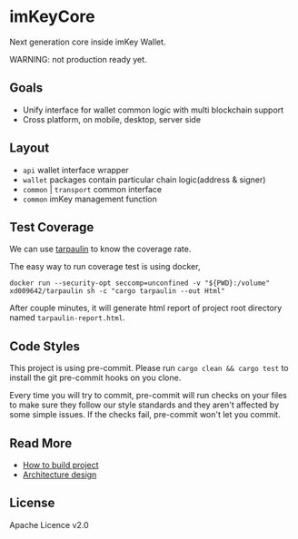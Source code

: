 # imKeyCore

Next generation core inside imKey Wallet.

WARNING: not production ready yet.

## Goals
* Unify interface for wallet common logic with multi blockchain support
* Cross platform, on mobile, desktop, server side

## Layout
* `api` wallet interface wrapper
* `wallet` packages contain particular chain logic(address & signer)
* `common` | `transport` common interface
* `common` imKey management function


## Test Coverage
We can use [tarpaulin](https://github.com/xd009642/tarpaulin) to know the coverage rate.

The easy way to run coverage test is using docker,

```
docker run --security-opt seccomp=unconfined -v "${PWD}:/volume" xd009642/tarpaulin sh -c "cargo tarpaulin --out Html"
```

After couple minutes, it will generate html report of project root directory named `tarpaulin-report.html`.

## Code Styles
This project is using pre-commit. Please run `cargo clean && cargo test` to install the git pre-commit hooks on you clone.

Every time you will try to commit, pre-commit will run checks on your files to make sure they follow our style standards
and they aren't affected by some simple issues. If the checks fail, pre-commit won't let you commit.

## Read More
* [How to build project](docs/BUILD.zh.md)
* [Architecture design](docs/TECH.zh.md)

## License
Apache Licence v2.0
